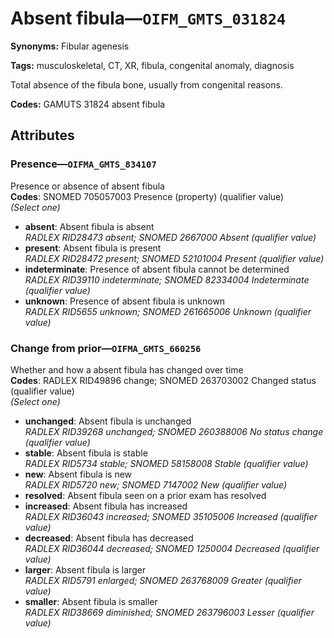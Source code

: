 # Absent fibula—`OIFM_GMTS_031824`

**Synonyms:** Fibular agenesis

**Tags:** musculoskeletal, CT, XR, fibula, congenital anomaly, diagnosis

Total absence of the fibula bone, usually from congenital reasons.

**Codes:** GAMUTS 31824 absent fibula

## Attributes

### Presence—`OIFMA_GMTS_834107`

Presence or absence of absent fibula  
**Codes**: SNOMED 705057003 Presence (property) (qualifier value)  
*(Select one)*

- **absent**: Absent fibula is absent  
_RADLEX RID28473 absent; SNOMED 2667000 Absent (qualifier value)_
- **present**: Absent fibula is present  
_RADLEX RID28472 present; SNOMED 52101004 Present (qualifier value)_
- **indeterminate**: Presence of absent fibula cannot be determined  
_RADLEX RID39110 indeterminate; SNOMED 82334004 Indeterminate (qualifier value)_
- **unknown**: Presence of absent fibula is unknown  
_RADLEX RID5655 unknown; SNOMED 261665006 Unknown (qualifier value)_

### Change from prior—`OIFMA_GMTS_660256`

Whether and how a absent fibula has changed over time  
**Codes**: RADLEX RID49896 change; SNOMED 263703002 Changed status (qualifier value)  
*(Select one)*

- **unchanged**: Absent fibula is unchanged  
_RADLEX RID39268 unchanged; SNOMED 260388006 No status change (qualifier value)_
- **stable**: Absent fibula is stable  
_RADLEX RID5734 stable; SNOMED 58158008 Stable (qualifier value)_
- **new**: Absent fibula is new  
_RADLEX RID5720 new; SNOMED 7147002 New (qualifier value)_
- **resolved**: Absent fibula seen on a prior exam has resolved  
- **increased**: Absent fibula has increased  
_RADLEX RID36043 increased; SNOMED 35105006 Increased (qualifier value)_
- **decreased**: Absent fibula has decreased  
_RADLEX RID36044 decreased; SNOMED 1250004 Decreased (qualifier value)_
- **larger**: Absent fibula is larger  
_RADLEX RID5791 enlarged; SNOMED 263768009 Greater (qualifier value)_
- **smaller**: Absent fibula is smaller  
_RADLEX RID38669 diminished; SNOMED 263796003 Lesser (qualifier value)_